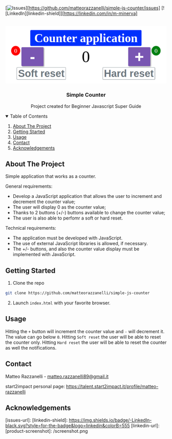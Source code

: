 [![Issues][issues-shield]][https://github.com/matteorazzanelli/simple-js-counter/issues]
[![LinkedIn][linkedin-shield]][https://linkedin.com/in/m-minerva]

<!-- PROJECT LOGO -->
<br />
<div align="center">
  <img src="screenshot.png" alt="Screenshot">
  <h3 align="center">Simple Counter</h3>
  <p align="center">Project created for Beginner Javascript Super Guide</p>
</div>

<!-- TABLE OF CONTENTS -->
<details open="open">
  <summary>Table of Contents</summary>
  <ol>
    <li><a href="#about-the-project">About The Project</a></li>
    <li><a href="#getting-started">Getting Started</a></li>
    <li><a href="#usage">Usage</a></li>
    <li><a href="#contact">Contact</a></li>
    <li><a href="#acknowledgements">Acknowledgements</a></li>
  </ol>
</details>

<!-- ABOUT THE PROJECT -->
## About The Project

Simple application that works as a counter.

General requirements:

- Develop a JavaScript application that allows the user to increment and decrement the counter value;
- The user will display 0 as the counter value;
- Thanks to 2 buttons (+/-) buttons available to change the counter value;
- The user is also able to perfomr a soft or hard reset.

Technical requirements:
- The application must be developed with JavaScript.
- The use of external JavaScript libraries is allowed, if necessary.
- The +/- buttons, and also the counter value display must be implemented with JavaScript.

<!-- GETTING STARTED -->
## Getting Started

1. Clone the repo

```sh
git clone https://github.com/matteorazzanelli/simple-js-counter
```

2. Launch `index.html` with your favorite browser.

<!-- USAGE -->
## Usage

Hitting the `+` button will increment the counter value and `-` will decrement it.
The value can go below `0`.
Hitting `Soft reset` the user will be able to reset the counter only.
Hitting `Hard reset` the user will be able to reset the counter as well the notifications.

<!-- CONTACT -->
## Contact

Matteo Razzanelli - matteo.razzanelli89@gmail.it

start2impact personal page: https://talent.start2impact.it/profile/matteo-razzanelli

<!-- ACKNOWLEDGEMENTS -->
## Acknowledgements


<!-- MARKDOWN LINKS & IMAGES -->
<!-- https://www.markdownguide.org/basic-syntax/#reference-style-links -->

[issues-shield]: https://img.shields.io/github/issues/matteo-minerva/simple-counter/repo.svg?style=for-the-badge
[issues-url]:
[linkedin-shield]: https://img.shields.io/badge/-LinkedIn-black.svg?style=for-the-badge&logo=linkedin&colorB=555
[linkedin-url]: 
[product-screenshot]: /screenshot.png